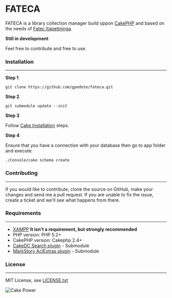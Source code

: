 FATECA
================================

FATECA is a library collection manager build uppon [CakePHP](http://www.cakephp.org) and based on the needs of [Fatec Itapetininga](http://fatecitapetininga.edu.br).

**Still in development**

Feel free to contribute and free to use.

### Installation
------------------------------------------

**Step 1**

	git clone https://github.com/gpedote/fateca.git

**Step 2**

	git submodule update --init

**Step 3**

Follow [Cake Installation](http://book.cakephp.org/2.0/en/installation.html) steps.

**Step 4**

Ensure that you have a connection with your database then go to app folder and execute:

	./Console/cake schema create

### Contributing
------------------------------------------

If you would like to contribute, clone the source on GitHub, make your changes and send me a pull request.
If you are unable to fix the issue, create a ticket and we'll see what happens from there.

### Requirements
------------------------------------------

* [XAMPP](http://www.apachefriends.org/en/xampp.html) **It isn't a requirement, but strongly recommended**
* PHP version: PHP 5.2+
* CakePHP version: Cakephp 2.4+
* [CakeDC Search plugin](http://github.com/CakeDC/search) - Submodule
* [MarkStory AclExtras plugin](https://github.com/markstory/acl_extras) - Submodule

### License
------------------------------------------

MIT License, see [LICENSE.txt](LICENSE.txt)

![Cake Power](https://raw.github.com/cakephp/cakephp/master/lib/Cake/Console/Templates/skel/webroot/img/cake.power.gif)
